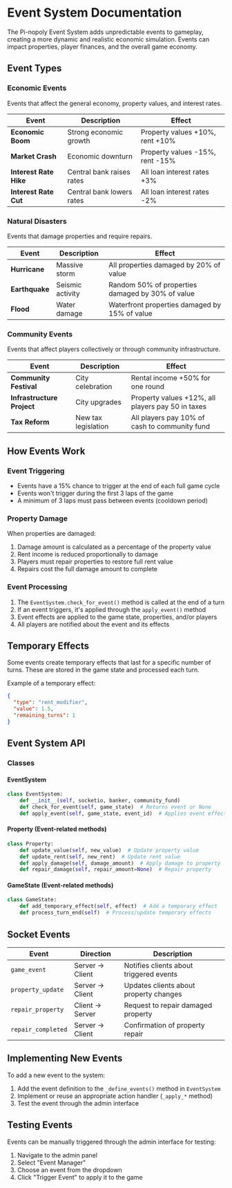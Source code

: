 # Event System Documentation

The Pi-nopoly Event System adds unpredictable events to gameplay, creating a more dynamic and realistic economic simulation. Events can impact properties, player finances, and the overall game economy.

## Event Types

### Economic Events
Events that affect the general economy, property values, and interest rates.

| Event | Description | Effect |
|-------|-------------|--------|
| **Economic Boom** | Strong economic growth | Property values +10%, rent +10% |
| **Market Crash** | Economic downturn | Property values -15%, rent -15% |
| **Interest Rate Hike** | Central bank raises rates | All loan interest rates +3% |
| **Interest Rate Cut** | Central bank lowers rates | All loan interest rates -2% |

### Natural Disasters
Events that damage properties and require repairs.

| Event | Description | Effect |
|-------|-------------|--------|
| **Hurricane** | Massive storm | All properties damaged by 20% of value |
| **Earthquake** | Seismic activity | Random 50% of properties damaged by 30% of value |
| **Flood** | Water damage | Waterfront properties damaged by 15% of value |

### Community Events
Events that affect players collectively or through community infrastructure.

| Event | Description | Effect |
|-------|-------------|--------|
| **Community Festival** | City celebration | Rental income +50% for one round |
| **Infrastructure Project** | City upgrades | Property values +12%, all players pay 50 in taxes |
| **Tax Reform** | New tax legislation | All players pay 10% of cash to community fund |

## How Events Work

### Event Triggering
- Events have a 15% chance to trigger at the end of each full game cycle
- Events won't trigger during the first 3 laps of the game
- A minimum of 3 laps must pass between events (cooldown period)

### Property Damage
When properties are damaged:
1. Damage amount is calculated as a percentage of the property value
2. Rent income is reduced proportionally to damage
3. Players must repair properties to restore full rent value
4. Repairs cost the full damage amount to complete

### Event Processing
1. The `EventSystem.check_for_event()` method is called at the end of a turn
2. If an event triggers, it's applied through the `apply_event()` method
3. Event effects are applied to the game state, properties, and/or players
4. All players are notified about the event and its effects

## Temporary Effects

Some events create temporary effects that last for a specific number of turns. These are stored in the game state and processed each turn.

Example of a temporary effect:
```json
{
  "type": "rent_modifier",
  "value": 1.5,
  "remaining_turns": 1
}
```

## Event System API

### Classes

#### EventSystem
```python
class EventSystem:
    def __init__(self, socketio, banker, community_fund)
    def check_for_event(self, game_state)  # Returns event or None
    def apply_event(self, game_state, event_id)  # Applies event effects
```

#### Property (Event-related methods)
```python
class Property:
    def update_value(self, new_value)  # Update property value
    def update_rent(self, new_rent)  # Update rent value
    def apply_damage(self, damage_amount)  # Apply damage to property
    def repair_damage(self, repair_amount=None)  # Repair property
```

#### GameState (Event-related methods)
```python
class GameState:
    def add_temporary_effect(self, effect)  # Add a temporary effect
    def process_turn_end(self)  # Process/update temporary effects
```

## Socket Events

| Event | Direction | Description |
|-------|-----------|-------------|
| `game_event` | Server → Client | Notifies clients about triggered events |
| `property_update` | Server → Client | Updates clients about property changes |
| `repair_property` | Client → Server | Request to repair damaged property |
| `repair_completed` | Server → Client | Confirmation of property repair |

## Implementing New Events

To add a new event to the system:

1. Add the event definition to the `_define_events()` method in `EventSystem`
2. Implement or reuse an appropriate action handler (`_apply_*` method)
3. Test the event through the admin interface

## Testing Events

Events can be manually triggered through the admin interface for testing:

1. Navigate to the admin panel
2. Select "Event Manager" 
3. Choose an event from the dropdown
4. Click "Trigger Event" to apply it to the game 